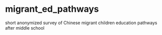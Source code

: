 # migrant_ed_pathways
short anonymized survey of Chinese migrant children education pathways after middle school 
